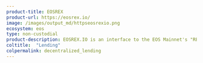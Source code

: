 ```yaml
---
product-title: EOSREX
product-url: https://eosrex.io/
image: /images/output_md/httpseosrexio.png
ecosystem: eos
type: non-custodial
product-description: EOSREX.IO is an interface to the EOS Mainnet's "REX" smart, where users can lend EOS and borrow CPU & NET resources.
coltitle:  "Lending"
colpermalink: decentralized_lending
---
```


